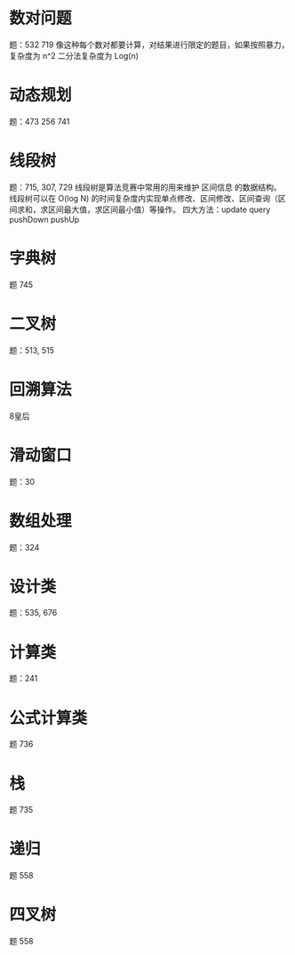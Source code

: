 # 数对问题
题：532 719 
 像这种每个数对都要计算，对结果进行限定的题目，如果按照暴力，复杂度为 n^2
 二分法复杂度为 Log(n)

# 动态规划
题：473 256 741
 
# 线段树
题：715, 307, 729
线段树是算法竞赛中常用的用来维护 区间信息 的数据结构。
线段树可以在 O(log N) 的时间复杂度内实现单点修改、区间修改、区间查询（区间求和，求区间最大值，求区间最小值）等操作。
四大方法：update query pushDown pushUp
 
# 字典树
题 745

# 二叉树
题：513, 515

# 回溯算法
8皇后

# 滑动窗口
题：30

# 数组处理
题：324

# 设计类
题：535, 676

# 计算类
题：241

# 公式计算类
题 736

# 栈
题 735

# 递归
题 558

# 四叉树
题 558